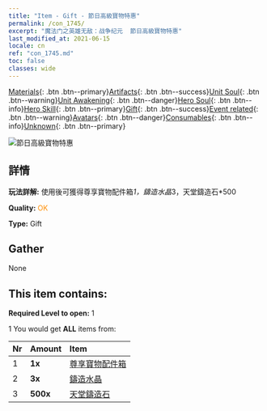```yaml
---
title: "Item - Gift - 節日高級寶物特惠"
permalink: /con_1745/
excerpt: "魔法门之英雄无敌：战争纪元  節日高級寶物特惠"
last_modified_at: 2021-06-15
locale: cn
ref: "con_1745.md"
toc: false
classes: wide
---
```

 [Materials](/ItemsCN/){: .btn .btn--primary}[Artifacts](/ItemsCN/Artifacts/){: .btn .btn--success}[Unit Soul](/ItemsCN/UnitSoul/){: .btn .btn--warning}[Unit Awakening](/ItemsCN/UnitAwakening/){: .btn .btn--danger}[Hero Soul](/ItemsCN/HeroSoul/){: .btn .btn--info}[Hero Skill](/ItemsCN/HeroSkill/){: .btn .btn--primary}[Gift](/ItemsCN/Gift/){: .btn .btn--success}[Event related](/ItemsCN/Events/){: .btn .btn--warning}[Avatars](/ItemsCN/Avatars/){: .btn .btn--danger}[Consumables](/ItemsCN/Consumables/){: .btn .btn--info}[Unknown](/ItemsCN/Unknown/){: .btn .btn--primary}

 ![節日高級寶物特惠](/images/t/i_907048.png)

## 詳情
 **玩法詳解:** 使用後可獲得尊享寶物配件箱*1，鑄造水晶*3，天堂鑄造石*500

 **Quality:** <span style="color: #FF8C00">OK</span>

 **Type:** Gift

## Gather

  None

## This item contains:

 **Required Level to open:** 1

 1 You would get **ALL** items  from:

  | Nr | Amount |     Item    |
  |:---|:-------|:------------|
  | 1 |  **1x** | [尊享寶物配件箱](/cn/Items/con_1740/) |  | 
  | 2 |  **3x** | [鑄造水晶](/cn/Items/art_189/) |  | 
  | 3 |  **500x** | [天堂鑄造石](/cn/Items/art_188/) |  | 

